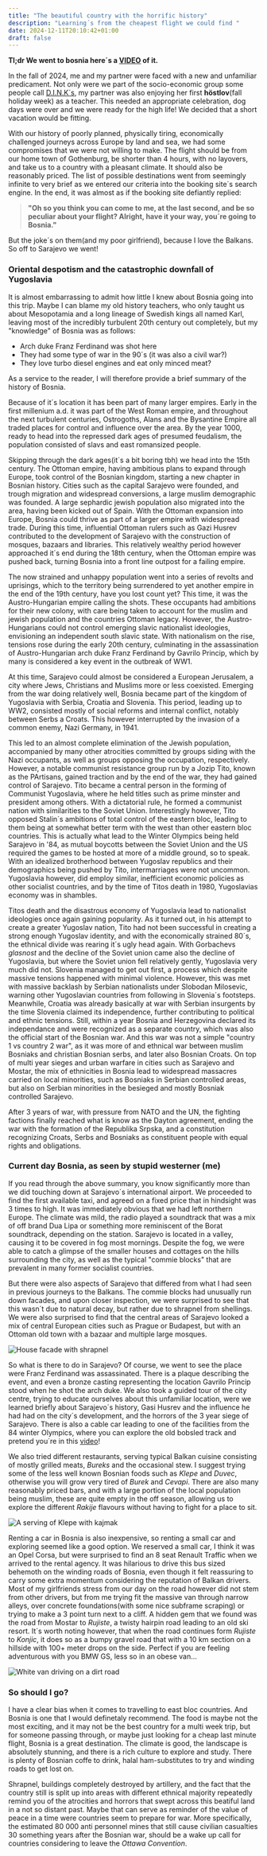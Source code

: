 ```yaml
---
title: "The beautiful country with the horrific history"
description: "Learning´s from the cheapest flight we could find "
date: 2024-12-11T20:10:42+01:00
draft: false
---
```

**Tl;dr We went to bosnia here´s a [VIDEO](https://www.youtube.com/watch?v=nwAZ1R2wLP0) of it.**

In the fall of 2024, me and my partner were faced with a new and unfamiliar predicament. Not only were we part of the socio-economic group some people  call [D.I.N.K´s](https://www.urbandictionary.com/define.php?term=D.I.N.K), my partner was also enjoying her first **höstlov**(fall holiday week) as a teacher. This needed an appropriate celebration, dog days were over and we were ready for the high life! We decided that a short vacation would be fitting.

With our history of poorly planned, physically tiring, economically challenged journeys across Europe by land and sea, we had some compromises that we were not willing to make. The flight should be from our home town of Gothenburg, be shorter than 4 hours, with no layovers, and take us to a country with a pleasant climate. It should also be reasonably priced. The list of possible destinations went from seemingly infinite to very brief as we entered our criteria into the booking site´s search engine. In the end, it was almost as if the booking site defiantly replied:
>**"Oh so you think you can come to me, at the last second, and be so peculiar about your flight? Alright, have it your way, you´re going to Bosnia."**

But the joke´s on them(and my poor girlfriend), because I love the Balkans. So off to Sarajevo we went!   

### Oriental despotism and the catastrophic downfall of Yugoslavia ###

It is almost embarrassing to admit how little I knew about Bosnia going into this trip. Maybe I can blame my old history teachers, who only taught us about Mesopotamia and a long lineage of Swedish kings all named Karl, leaving most of the incredibly turbulent 20th century out completely, but my "knowledge" of Bosnia was as follows:

* Arch duke Franz Ferdinand was shot here
* They had some type of war in the 90´s (it was also a civil war?)
* They love turbo diesel engines and eat only minced meat?

As a service to the reader, I will therefore provide a brief summary of the history of Bosnia.

Because of it´s location it has been part of many larger empires. Early in the first millenium a.d. it was part of the West Roman empire, and throughout the next turbulent centuries, Ostrogoths, Alans and the Bysantine Empire all traded places for control and influence over the area. By the year 1000, ready to head into the repressed dark ages of presumed feudalism, the population consisted of slavs and east romansized people.

Skipping through the dark ages(it´s a bit boring tbh) we head into the 15th century. The Ottoman empire, having ambitious plans to expand through Europe, took control of the Bosnian kingdom, starting a new chapter in Bosnian history. Cities such as the capital Sarajevo were founded, and trough migration and widespread conversions, a large muslim demographic was founded. A large sephardic jewish population also migrated into the area, having been kicked out of Spain. With the Ottoman expansion into Europe, Bosnia could thrive as part of a larger empire with widespread trade. During this time, influential Ottoman rulers such as Gazi Husrev contributed to the development of Sarajevo with the construction of mosques, bazaars and libraries. This relatively wealthy period however approached it´s end during the 18th century, when the Ottoman empire was pushed back, turning Bosnia into a front line outpost for a failing empire.

The now strained and unhappy population went into a series of revolts and uprisings, which to the territory being surrendered to yet another empire in the end of the 19th century, have you lost count yet? This time, it was the Austro-Hungarian empire calling the shots. These occupants had ambitions for their new colony, with care being taken to account for the muslim and jewish population and the countries Ottoman legacy. However, the Austro-Hungarians could not control emerging slavic nationalist ideologies, envisioning an independent south slavic state. With nationalism on the rise, tensions rose during the early 20th century, culminating in the assassination of Austro-Hungarian arch duke Franz Ferdinand by Gavrilo Princip, which by many is considered a key event in the outbreak of WW1.

At this time, Sarajevo could almost be considered a European Jerusalem, a city where Jews, Christians and Muslims more or less coexisted. Emerging from the war doing relatively well, Bosnia became part of the kingdom of Yugoslavia with Serbia, Croatia and Slovenia. This period, leading up to WW2, consisted mostly of social reforms and internal conflict, notably between Serbs a Croats. This however interrupted by the invasion of a common enemy, Nazi Germany, in 1941.

This led to an almost complete elimination of the Jewish population, accompanied by many other atrocities committed by groups siding with the Nazi occupants, as well as groups opposing the occupation, respectively. However, a notable communist resistance group run by a Jozip Tito, known as the PArtisans, gained traction and by the end of the war, they had gained control of Sarajevo. Tito became a central person in the forming of Communist Yugoslavia, where he held titles such as prime minster and president among others. With a dictatorial rule, he formed a communist nation with similarities to the Soviet Union. Interestingly however, Tito opposed Stalin´s ambitions of total control of the eastern bloc, leading to them being at somewhat better term with the west than other eastern bloc countries. This is actually what lead to the Winter Olympics being held Sarajevo in '84, as mutual boycotts between the Soviet Union and the US required the games to be hosted at more of a middle ground, so to speak. With an idealized brotherhood between Yugoslav republics and their demographics being pushed by Tito, intermarriages were not uncommon. Yugoslavia however, did employ similar, inefficient economic policies as other socialist countries, and by the time of Titos death in 1980, Yugoslavias economy was in shambles.

Titos death and the disastrous economy of Yugoslavia lead to nationalist ideologies once again gaining popularity. As it turned out, in his attempt to create a greater Yugoslav nation, Tito had not been successful in creating a strong enough Yugoslav identity, and with the economically strained 80´s, the ethnical divide was rearing it´s ugly head again. With Gorbachevs *glasnost* and the decline of the Soviet union came also the decline of Yugoslavia, but where the Soviet union fell relatively gently, Yugoslavia very much did not. Slovenia managed to get out first, a process which despite massive tensions happened with minimal violence. However, this was met with massive backlash by Serbian nationalists under Slobodan Milosevic, warning other Yugoslavian countries from following in Slovenia´s footsteps. Meanwhile, Croatia was already basically at war with Serbian insurgents by the time Slovenia claimed its independence, further contributing to political and ethnic tensions. Still, within a year Bosnia and Herzegovina declared its independance and were recognized as a separate country, which was also the official start of the Bosnian war. And this war was not a simple "country 1 vs country 2 war", as it was more of and ethnical war between muslim Bosniaks and christian Bosnian serbs, and later also Bosnian Croats. On top of multi year sieges and urban warfare in cities such as Sarajevo and Mostar, the mix of ethnicities in Bosnia lead to widespread massacres carried on local minorities, such as Bosniaks in Serbian controlled areas, but also on Serbian minorities in the besieged and mostly Bosniak controlled Sarajevo.

After 3 years of war, with pressure from NATO and the UN, the fighting factions finally reached what is know as the Dayton agreement, ending the war with the formation of the Republika Srpska, and a constitution recognizing Croats, Serbs and Bosniaks as constituent people with equal rights and obligations.

### Current day Bosnia, as seen by stupid westerner (me) ###

If you read through the above summary, you know significantly more than we did touching down at Sarajevo´s international airport. We proceeded to find the first available taxi, and agreed on a fixed price that in hindsight was 3 times to high. It was immediately obvious that we had left northern Europe. The climate was mild, the radio played a soundtrack that was a mix of off brand Dua Lipa or something more reminiscent of the Borat soundtrack, depending on the station. Sarajevo is located in a valley, causing it to be covered in fog most mornings. Despite the fog, we were able to catch a glimpse of the smaller houses and cottages on the hills surrounding the city, as well as the typical "commie blocks" that are prevalent in many former socialist countries.

But there were also aspects of Sarajevo that differed from what I had seen in previous journeys to the Balkans. The commie blocks had unusually run down facades, and upon closer inspection, we were surprised to see that this wasn´t due to natural decay, but rather due to shrapnel from shellings. We were also surprised to find that the central areas of Sarajevo looked a mix of central European cities such as Prague or Budapest, but with an Ottoman old town with a bazaar and multiple large mosques.

![House facade with shrapnel](/images/blog/sarajevo_fasad.jpg "A building with holes from shrapnel")

So what is there to do in Sarajevo? Of course, we went to see the place were Franz Ferdinand was assassinated. There is a plaque describing the event, and even a bronze casting representing the location Gavrilo Princip stood when he shot the arch duke. We also took a guided tour of the city centre, trying to educate ourselves about this unfamiliar location, were we learned briefly about Sarajevo´s history, Gasi Husrev and the influence he had had on the city´s development, and the horrors of the 3 year siege of Sarajevo. There is also a cable car leading to one of the facilities from the 84 winter Olympics, where you can explore the old bobsled track and pretend you´re in this [video](https://www.youtube.com/watch?v=rl-wWHr_-ck&t=85s)!


We also tried different restaurants, serving typical Balkan cuisine consisting of mostly grilled meats, *Bureks* and the occasional stew. I suggest trying some of the less well known Bosnian foods such as *Klepe* and *Duvec*, otherwise you will grow very tired of *Burek* and *Cevapi*.
There are also many reasonably priced bars, and with a large portion of the local population being muslim, these are quite empty in the off season, allowing us to explore the different *Rakije* flavours without having to fight for a place to sit.

![A serving of Klepe with kajmak](/images/blog/knepe.jpg "Klepe, one of few Bosnian dishes that are not grilled")

Renting a car in Bosnia is also inexpensive, so renting a small car and exploring seemed like a good option. We reserved a small car, I think it was an Opel Corsa, but were surprised to find an 8 seat Renault Traffic when we arrived to the rental agency. It was hilarious to drive this bus sized behemoth on the winding roads of Bosnia, even though it felt reassuring to carry some extra momentum considering the reputation of Balkan drivers. Most of my girlfriends stress from our day on the road however did not stem from other drivers, but from me trying fit the massive van through narrow alleys, over concrete foundations(with some nice subframe scraping) or trying to make a 3 point turn next to a cliff. A hidden gem that we found was the road from Mostar to *Rujiste*, a twisty hairpin road leading to an old ski resort. It´s worth noting however, that when the road continues form *Rujiste* to *Konjic*, it does so as a bumpy gravel road that with a 10 km section on a hillside with 100+ meter drops on the side. Perfect if you are feeling adventurous with you BMW GS, less so in an obese van...

![White van driving on a dirt road](/images/blog/bosnia_car.png "Some Bosnian roads are a bit rough!")


### So should I go? ###
I have a clear bias when it comes to travelling to east bloc countries. And Bosnia is one that I would definetaly recommend. The food is maybe not the most exciting, and it may not be the best country for a multi week trip, but for someone passing through, or maybe just looking for a cheap last minute flight, Bosnia is a great destination. The climate is good, the landscape is absolutely stunning, and there is a rich culture to explore and study. There is plenty of Bosnian coffe to drink, halal ham-substitutes to try and winding roads to get lost on.

Shrapnel, buildings completely destroyed by artillery, and the fact that the country still is split up into areas with different ethnical majority repeatedly remind you of the atrocities and horrors that swept across this beatiful land in a not so distant past. Maybe that can serve as reminder of the value of peace in a time were countries seem to prepare for war. More specifically, the estimated 80 000 anti personnel mines that still cause civilian casualties 30 something years after the Bosnian war, should be a wake up call for countries considering to leave the *Ottawa Convention*.

